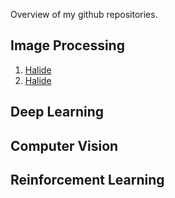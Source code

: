 Overview of my github repositories.


## Image Processing

1. [Halide](https://github.com/l5shi/Halide_Tutorial)
2. [Halide](https://github.com/l5shi/Halide_Tutorial)

## Deep Learning

## Computer Vision

## Reinforcement Learning

